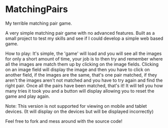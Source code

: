 # MatchingPairs
My terrible matching pair game.

A very simple matching pair game with no advanced features. Built as a small project to test my skills and see if I could develop a simple web based game. 

How to play: It's simple, the 'game' will load and you will see all the images for only a short amount of time, your job is to then try and remember where all the images are match them up by clicking on the image fields. Clicking on an image field will display the image and then you have to click on another field, if the images are the same, that's one pair matched, if they aren't the images aren't not matched and you have to try again and find the right pair. Once all the pairs have been matched, that's it! It will tell you how many tries it took you and a button will display allowing you to reset the game and play again.

Note: This version is not supported for viewing on mobile and tablet devices. (It will display on the devices but will be displayed incorrectly)

Feel free to fork and mess around with the source code!

